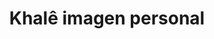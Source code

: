 ---
title: "Khalê imagen personal"
url: /torrejon-de-ardoz/khale-imagen-personal/
shop: cosméticos
---